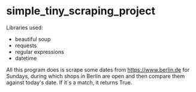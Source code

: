 # simple_tiny_scraping_project

Libraries used:
* beautiful soup
* requests
* regular expressions
* datetime 

All this program does is scrape some dates from https://www.berlin.de for Sundays, during which shops in Berlin are open and then compare them against today's date. If it´s a match, it returns True. 

